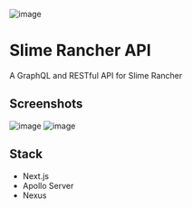 ![image](https://github.com/apriltaoyvr/slime-rancher-graphql/assets/95392008/7220862b-024e-438c-a48c-bd63f3ffc978)
# Slime Rancher API
A GraphQL and RESTful API for Slime Rancher

## Screenshots
![image](https://github.com/apriltaoyvr/slime-rancher-api/assets/95392008/494e699f-4211-43e8-b092-0ca2a0c00ee0)
![image](https://github.com/apriltaoyvr/slime-rancher-api/assets/95392008/77767c3d-ec8f-4b12-ac6d-fa769251e3e2)

## Stack
- Next.js
- Apollo Server
- Nexus
